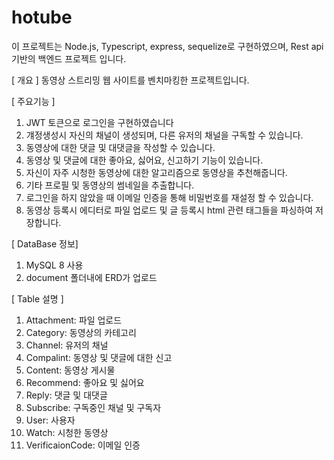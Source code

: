 # hotube

이 프로젝트는
Node.js, Typescript, express, sequelize로 구현하였으며,
Rest api 기반의 백엔드 프로젝트 입니다.

[ 개요 ]
동영상 스트리밍 웹 사이트를 벤치마킹한 프로젝트입니다.

[ 주요기능 ]
1. JWT 토큰으로 로그인을 구현하였습니다
2. 걔정생성시 자신의 채널이 생성되며, 다른 유저의 채널을 구독할 수 있습니다.
3. 동영상에 대한 댓글 및 대댓글을 작성할 수 있습니다.
4. 동영상 및 댓글에 대한 좋아요, 싫어요, 신고하기 기능이 있습니다.
5. 자신이 자주 시청한 동영상에 대한 알고리즘으로 동영상을 추천해줍니다.
6. 기타 프로필 및 동영상의 썸네일을 추출합니다.
7. 로그인을 하지 않았을 때 이메일 인증을 통해 비밀번호를 재설정 할 수 있습니다.
8. 동영상 등록시 에디터로 파일 업로드 및 글 등록시 html 관련 태그들을 파싱하여 저장합니다.

[ DataBase 정보] 
1. MySQL 8 사용
2. document 폴더내에 ERD가 업로드

[ Table 설명 ]
1. Attachment: 파일 업로드
2. Category: 동영상의 카테고리
3. Channel: 유저의 채널
4. Compalint: 동영상 및 댓글에 대한 신고
5. Content: 동영상 게시물
6. Recommend: 좋아요 및 싫어요
7. Reply: 댓글 및 대댓글
8. Subscribe: 구독중인 채널 및 구독자
9. User: 사용자
10. Watch: 시청한 동영상
11. VerificaionCode: 이메일 인증